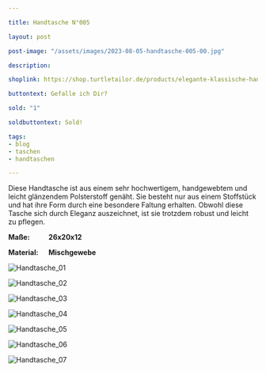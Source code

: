 ```yaml
---

title: Handtasche N°005

layout: post

post-image: "/assets/images/2023-08-05-handtasche-005-00.jpg"

description:

shoplink: https://shop.turtletailor.de/products/elegante-klassische-handtasche

buttontext: Gefalle ich Dir?

sold: "1"

soldbuttontext: Sold!

tags:
- blog
- taschen
- handtaschen

---
```


Diese Handtasche ist aus einem sehr hochwertigem, handgewebtem und leicht glänzendem Polsterstoff genäht. Sie besteht nur aus einem Stoffstück und hat ihre Form durch eine besondere Faltung erhalten. Obwohl diese Tasche sich durch Eleganz auszeichnet, ist sie trotzdem robust und leicht zu pflegen.

**Maße: &emsp; &emsp; 26x20x12**

**Material: &emsp; Mischgewebe**

![Handtasche_01](/assets/images/2023-08-05-handtasche-005-01.jpg)<br>

![Handtasche_02](/assets/images/2023-08-05-handtasche-005-02.jpg)<br>

![Handtasche_03](/assets/images/2023-08-05-handtasche-005-03.jpg)<br>

![Handtasche_04](/assets/images/2023-08-05-handtasche-005-04.jpg)<br>

![Handtasche_05](/assets/images/2023-08-05-handtasche-005-05.jpg)<br>

![Handtasche_06](/assets/images/2023-08-05-handtasche-005-06.jpg)<br>

![Handtasche_07](/assets/images/2023-08-05-handtasche-005-07.jpg)
